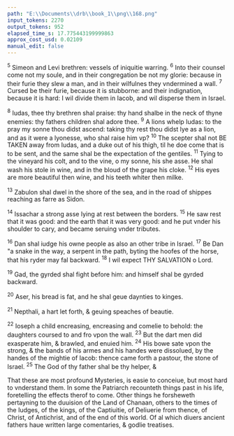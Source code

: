 ```yaml
---
path: "E:\\Documents\\drb\\book_1\\png\\168.png"
input_tokens: 2270
output_tokens: 952
elapsed_time_s: 17.775443199999863
approx_cost_usd: 0.02109
manual_edit: false
---
```

<sup>5</sup> Simeon and Levi brethren: vessels of iniquitie warring. <sup>6</sup> Into their counsel come not my soule, and in their congregation be not my glorie: because in their furie they slew a man, and in their wilfulnes they vndermined a wall. <sup>7</sup> Cursed be their furie, because it is stubborne: and their indignation, because it is hard: I wil divide them in Iacob, and wil disperse them in Israel.

<sup>8</sup> Iudas, thee thy brethren shal praise: thy hand shalbe in the neck of thyne enemies: thy fathers children shal adore thee. <sup>9</sup> A lions whelp Iudas: to the pray my sonne thou didst ascend: taking thy rest thou didst lye as a lion, and as it were a lyonesse, who shal raise him vp? <sup>10</sup> The scepter shal not BE TAKEN away from Iudas, and a duke out of his thigh, til he doe come that is to be sent, and the same shal be the expectation of the gentiles. <sup>11</sup> Tying to the vineyard his colt, and to the vine, o my sonne, his she asse. He shal wash his stole in wine, and in the bloud of the grape his cloke. <sup>12</sup> His eyes are more beautiful then wine, and his teeth whiter then milke.

<sup>13</sup> Zabulon shal dwel in the shore of the sea, and in the road of shippes reaching as farre as Sidon.

<sup>14</sup> Issachar a strong asse lying at rest between the borders. <sup>15</sup> He saw rest that it was good: and the earth that it was very good: and he put vnder his shoulder to cary, and became seruing vnder tributes.

<sup>16</sup> Dan shal iudge his owne people as also an other tribe in Israel. <sup>17</sup> Be Dan "a snake in the way, a serpent in the path, byting the hoofes of the horse, that his ryder may fal backward. <sup>18</sup> I wil expect THY SALVATION o Lord.

<sup>19</sup> Gad, the gyrded shal fight before him: and himself shal be gyrded backward.

<sup>20</sup> Aser, his bread is fat, and he shal geue daynties to kinges.

<sup>21</sup> Nepthali, a hart let forth, & geuing speaches of beautie.

<sup>22</sup> Ioseph a child encreasing, encreasing and comelie to behold: the daughters coursed to and fro vpon the wall. <sup>23</sup> But the dart men did exasperate him, & brawled, and enuied him. <sup>24</sup> His bowe sate vpon the strong, & the bands of his armes and his handes were dissolued, by the handes of the mightie of Iacob: thence came forth a pastour, the stone of Israel. <sup>25</sup> The God of thy father shal be thy helper, &

<aside>That these are most profound Mysteries, is easie to conceiue, but most hard to vnderstand them. In some the Patriarch recounteth things past in his life, foretelling the effects therof to come. Other things he forsheweth pertayning to the duuision of the Land of Chanaan, others to the times of the Iudges, of the kings, of the Captiuitie, of Deliuerie from thence, of Christ, of Antichrist, and of the end of this world. Of al which diuers ancient fathers haue written large comentaries, & godlie treatises.</aside>

[^1]: Iacob.
